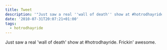 ```yaml
---
title: Tweet
description: '"Just saw a real ''wall of death'' show at #hotrodhayride. Frickin'' awesome."'
date: '2010-07-31T20:07:21+01:00'
tags:
  - hotrodhayride
---
```

Just saw a real 'wall of death' show at #hotrodhayride. Frickin' awesome.

